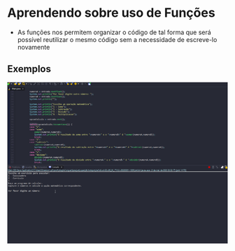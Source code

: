 # Aprendendo sobre uso de Funções

- As funções nos permitem organizar o código de tal forma que será possível reutilizar o mesmo código sem a necessidade de escreve-lo novamente

## Exemplos 

![Exemplo](./img/exemplo.gif)
